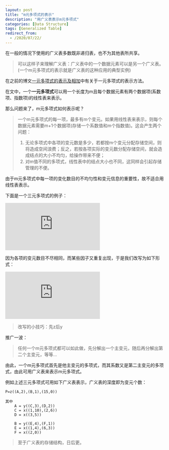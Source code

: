 ```yaml
---
layout: post
title: "m元多项式的表示"
description: "用广义表表示m元多项式"
categories: [Data Structure]
tags: [Generalized Table]
redirect_from:
  - /2020/07/22/
---
```


在一般的情况下使用的广义表多数既非递归表，也不为其他表所共享。

>可以这样子来理解广义表：广义表中的一个数据元素可以是另一个广义表。(一个m元多项式的表示就是广义表的这种应用的典型实例)

在之前的博文[一元多项式的表示及相加](https://authurwhywait.github.io/blog/2020/07/18/linear_list_example/)中有关于一元多项式的表示方法。

在文中，一个**一元多项式**可以用一个长度为m且每个数据元素有两个数据项(系数项、指数项)的线性表来表示。

那么问题来了，m元多项式如何表示呢？

>一个m元多项式的每一项，最多有m个变元。如果用线性表来表示，则每个数据元素需要m+1个数据项(存储一个系数值和m个指数值)。这会产生两个问题：
>1. 无论多项式中各项的变元数是多少，若都按m个变元分配存储空间，则将造成空间浪费；反之，若按各项实际的变元数分配存储空间，就会造成结点的大小不均匀，给操作带来不便；
>2. 对m值不同的多项式，线性表中的结点大小也不同，这同样会引起存储管理的不便。

由于m元多项式中每一项的变化数目的不均匀性和变元信息的重要性，故不适合用线性表表示。

下面是一个三元多项式的例子：

![三元多项式][三元多项式]

因为各项的变元数目不尽相同，而某些因子又重复出现，于是我们改写为如下形式：

![改写][改写]

>改写的小技巧：先z后y

推广一波：

> 任何一个m元多项式都可以如此做，先分解出一个主变元，随后再分解出第二个主变元，等等...

由此，一个m元多项式首先是他主变元的多项式，而其系数又是第二主变元的多项式，由此可用广义表来表示m元多项式。

例如上述三元多项式可用如下广义表表示，广义表的深度即为变元个数：

`P=z((A,2),(B,1),(15,0))`

	其中
		A = y((C,3),(D,2))
		C = x((1,10),(2,6))
		D = x((3,5))
		
		B = y((E,4),(F,1))
		E = x((1,4),(6,3))
		F = x((2,0))

>至于广义表的存储结构，日后更。

[三元多项式]:https://latex.vimsky.com/test.image.latex.php?fmt=svg&val=%255Cdpi%257B150%257D%2520%255Cfootnotesize%2520P%2528x%252Cy%252Cz%2529%253Dx%255E%257B10%257Dy%255E3z%255E2%26plus%3B2x%255E%257B6%257Dy%255E%257B3%257Dz%255E%257B2%257D%26plus%3B3x%255E%257B5%257Dy%255E%257B2%257Dz%255E%257B2%257D%26plus%3Bx%255E%257B4%257Dy%255E%257B4%257Dz%26plus%3B6x%255E%257B3%257Dy%255E%257B4%257Dz%255E%257B2%257D%26plus%3B2yz%26plus%3B15&dl=0
[改写]:https://latex.vimsky.com/test.image.latex.php?fmt=svg&val=%255Cdpi%257B150%257D%2520%255Cfootnotesize%2520P%2528x%252Cy%252Cz%2529%253D%2528%2528x%255E%257B10%257D%26plus%3B2x%255E6%2529y%255E3%26plus%3B3x%255E5y%255E2%2529z%255E2%26plus%3B%2528%2528x%255E4%26plus%3B6x%255E3%2529y%255E4%26plus%3B2y%2529z%26plus%3B15&dl=0

